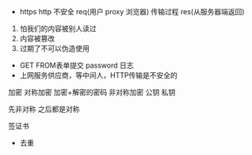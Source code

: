 - https
  http 不安全
  req(用户 proxy 浏览器)  传输过程   res(从服务器端返回) 
1. 怕我们的内容被别人读过
2. 内容被篡改
3. 过期了不可以伪造使用

- GET FROM表单提交 password 日志 
- 上网服务供应商，等中间人，HTTP传输是不安全的

加密
对称加密
  加密+解密的密码
非对称加密
  公钥
  私钥

先非对称 之后都是对称

签证书


- 去重
  